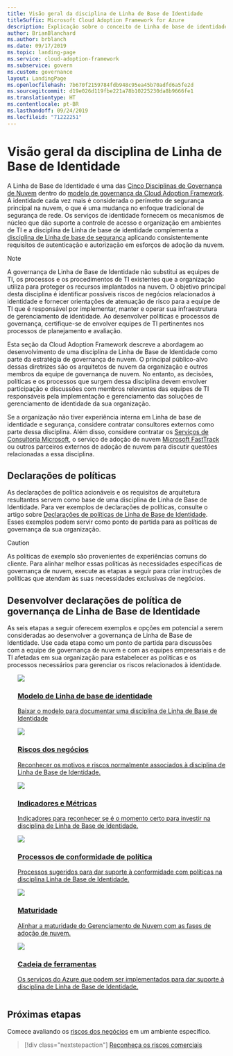 ```yaml
---
title: Visão geral da disciplina de Linha de Base de Identidade
titleSuffix: Microsoft Cloud Adoption Framework for Azure
description: Explicação sobre o conceito de Linha de base de identidade em relação a governança de nuvem
author: BrianBlanchard
ms.author: brblanch
ms.date: 09/17/2019
ms.topic: landing-page
ms.service: cloud-adoption-framework
ms.subservice: govern
ms.custom: governance
layout: LandingPage
ms.openlocfilehash: 7b670f2159784fdb948c95ea45b70adfd6a5fe2d
ms.sourcegitcommit: d19e026d119fbe221a78b10225230da8b9666fe1
ms.translationtype: HT
ms.contentlocale: pt-BR
ms.lasthandoff: 09/24/2019
ms.locfileid: "71222251"
---
```

# <a name="identity-baseline-discipline-overview"></a>Visão geral da disciplina de Linha de Base de Identidade

A Linha de Base de Identidade é uma das [Cinco Disciplinas de Governança de Nuvem](../governance-disciplines.md) dentro do [modelo de governança da Cloud Adoption Framework](../index.md). A identidade cada vez mais é considerada o perímetro de segurança principal na nuvem, o que é uma mudança no enfoque tradicional de segurança de rede. Os serviços de identidade fornecem os mecanismos de núcleo que dão suporte a controle de acesso e organização em ambientes de TI e a disciplina de Linha de base de identidade complementa a [disciplina de Linha de base de segurança](../security-baseline/index.md) aplicando consistentemente requisitos de autenticação e autorização em esforços de adoção da nuvem.

> [!NOTE]
> A governança de Linha de Base de Identidade não substitui as equipes de TI, os processos e os procedimentos de TI existentes que a organização utiliza para proteger os recursos implantados na nuvem. O objetivo principal desta disciplina é identificar possíveis riscos de negócios relacionados à identidade e fornecer orientações de atenuação de risco para a equipe de TI que é responsável por implementar, manter e operar sua infraestrutura de gerenciamento de identidade. Ao desenvolver políticas e processos de governança, certifique-se de envolver equipes de TI pertinentes nos processos de planejamento e avaliação.

Esta seção da Cloud Adoption Framework descreve a abordagem ao desenvolvimento de uma disciplina de Linha de Base de Identidade como parte da estratégia de governança de nuvem. O principal público-alvo dessas diretrizes são os arquitetos de nuvem da organização e outros membros da equipe de governança de nuvem. No entanto, as decisões, políticas e os processos que surgem dessa disciplina devem envolver participação e discussões com membros relevantes das equipes de TI responsáveis pela implementação e gerenciamento das soluções de gerenciamento de identidade da sua organização.

Se a organização não tiver experiência interna em Linha de base de identidade e segurança, considere contratar consultores externos como parte dessa disciplina. Além disso, considere contratar os [Serviços de Consultoria Microsoft](https://www.microsoft.com/enterprise/services), o serviço de adoção de nuvem [Microsoft FastTrack](https://azure.microsoft.com/programs/azure-fasttrack) ou outros parceiros externos de adoção de nuvem para discutir questões relacionadas a essa disciplina.

## <a name="policy-statements"></a>Declarações de políticas

As declarações de política acionáveis e os requisitos de arquitetura resultantes servem como base de uma disciplina de Linha de Base de Identidade. Para ver exemplos de declarações de políticas, consulte o artigo sobre [Declarações de políticas de Linha de Base de Identidade](./policy-statements.md). Esses exemplos podem servir como ponto de partida para as políticas de governança da sua organização.

> [!CAUTION]
> As políticas de exemplo são provenientes de experiências comuns do cliente. Para alinhar melhor essas políticas às necessidades específicas de governança de nuvem, execute as etapas a seguir para criar instruções de políticas que atendam às suas necessidades exclusivas de negócios.

## <a name="developing-identity-baseline-governance-policy-statements"></a>Desenvolver declarações de política de governança de Linha de Base de Identidade

As seis etapas a seguir oferecem exemplos e opções em potencial a serem consideradas ao desenvolver a governança de Linha de Base de Identidade. Use cada etapa como um ponto de partida para discussões com a equipe de governança de nuvem e com as equipes empresariais e de TI afetadas em sua organização para estabelecer as políticas e os processos necessários para gerenciar os riscos relacionados à identidade.

<!-- markdownlint-disable MD033 -->

<ul class="panelContent cardsE">
<li style="display: flex; flex-direction: column;">
    <a href="./template.md">
        <div class="cardSize">
            <div class="cardPadding" >
                <div class="card" >
                    <div class="cardImageOuter">
                        <div class="cardImage">
                            <img src="../../_images/govern/process-template.png" class="x-hidden-focus"/>
                        </div>
                    </div>
                    <div class="cardText" style="padding-left:0px;">
                        <h3>Modelo de Linha de base de identidade</h3>
                        <p class="x-hidden-focus">Baixar o modelo para documentar uma disciplina de Linha de Base de Identidade</p>
                    </div>
                </div>
            </div>
        </div>
    </a>
</li><li style="display: flex; flex-direction: column;">
    <a href="./business-risks.md">
        <div class="cardSize">
            <div class="cardPadding" >
                <div class="card" >
                    <div class="cardImageOuter">
                        <div class="cardImage">
                            <img src="../../_images/govern/process-risks.png" class="x-hidden-focus"/>
                        </div>
                    </div>
                    <div class="cardText" style="padding-left:0px;">
                        <h3>Riscos dos negócios</h3>
                        <p class="x-hidden-focus">Reconhecer os motivos e riscos normalmente associados à disciplina de Linha de Base de Identidade.</p>
                    </div>
                </div>
            </div>
        </div>
    </a>
</li>
<li style="display: flex; flex-direction: column;">
    <a href="./metrics-tolerance.md">
        <div class="cardSize">
            <div class="cardPadding" >
                <div class="card" >
                    <div class="cardImageOuter">
                        <div class="cardImage">
                            <img src="../../_images/govern/process-metrics.png" class="x-hidden-focus"/>
                        </div>
                    </div>
                    <div class="cardText" style="padding-left:0px;">
                        <h3>Indicadores e Métricas</h3>
                        <p class="x-hidden-focus">Indicadores para reconhecer se é o momento certo para investir na disciplina de Linha de Base de Identidade.</p>
                    </div>
                </div>
            </div>
        </div>
    </a>
</li>
<li style="display: flex; flex-direction: column;">
    <a href="./compliance-processes.md">
        <div class="cardSize">
            <div class="cardPadding" >
                <div class="card" >
                    <div class="cardImageOuter">
                        <div class="cardImage">
                            <img src="../../_images/govern/process-enforce.png" class="x-hidden-focus"/>
                        </div>
                    </div>
                    <div class="cardText" style="padding-left:0px;">
                        <h3>Processos de conformidade de política</h3>
                        <p class="x-hidden-focus">Processos sugeridos para dar suporte à conformidade com políticas na disciplina Linha de Base de Identidade.</p>
                    </div>
                </div>
            </div>
        </div>
    </a>
</li>
<li style="display: flex; flex-direction: column;">
    <a href="./discipline-improvement.md">
        <div class="cardSize">
            <div class="cardPadding" >
                <div class="card" >
                    <div class="cardImageOuter">
                        <div class="cardImage">
                            <img src="../../_images/govern/process-maturity.png" class="x-hidden-focus"/>
                        </div>
                    </div>
                    <div class="cardText" style="padding-left:0px;">
                        <h3>Maturidade</h3>
                        <p class="x-hidden-focus">Alinhar a maturidade do Gerenciamento de Nuvem com as fases de adoção de nuvem.</p>
                    </div>
                </div>
            </div>
        </div>
    </a>
</li>
<li style="display: flex; flex-direction: column;">
    <a href="./toolchain.md">
        <div class="cardSize">
            <div class="cardPadding" >
                <div class="card" >
                    <div class="cardImageOuter">
                        <div class="cardImage">
                            <img src="../../_images/govern/process-toolchain.png" class="x-hidden-focus"/>
                        </div>
                    </div>
                    <div class="cardText" style="padding-left:0px;">
                        <h3>Cadeia de ferramentas</h3>
                        <p class="x-hidden-focus">Os serviços do Azure que podem ser implementados para dar suporte à disciplina de Linha de Base de Identidade.</p>
                    </div>
                </div>
            </div>
        </div>
    </a>
</li>
</ul>

<!-- markdownlint-enable MD033 -->

## <a name="next-steps"></a>Próximas etapas

Comece avaliando os [riscos dos negócios](./business-risks.md) em um ambiente específico.

> [!div class="nextstepaction"]
> [Reconheça os riscos comerciais](./business-risks.md)
